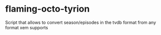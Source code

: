 flaming-octo-tyrion
===================

Script that allows to convert season/episodes in the tvdb format from any format xem supports